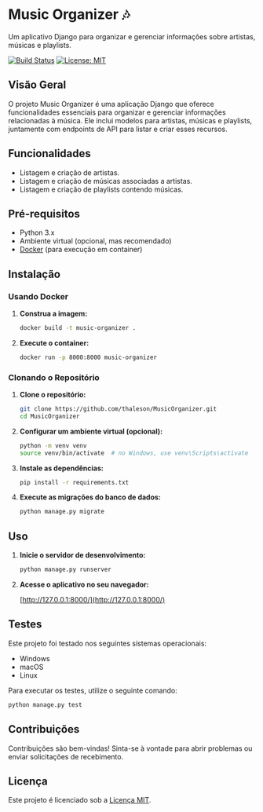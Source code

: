 # Music Organizer 🎶

Um aplicativo Django para organizar e gerenciar informações sobre artistas, músicas e playlists.

[![Build Status](https://travis-ci.com/seu-usuario/nome-do-repositorio.svg?branch=main)](https://travis-ci.com/seu-usuario/nome-do-repositorio)
[![License: MIT](https://img.shields.io/badge/License-MIT-yellow.svg)](https://opensource.org/licenses/MIT)

## Visão Geral

O projeto Music Organizer é uma aplicação Django que oferece funcionalidades essenciais para organizar e gerenciar informações relacionadas à música. Ele inclui modelos para artistas, músicas e playlists, juntamente com endpoints de API para listar e criar esses recursos.

## Funcionalidades

- Listagem e criação de artistas.
- Listagem e criação de músicas associadas a artistas.
- Listagem e criação de playlists contendo músicas.

## Pré-requisitos

- Python 3.x
- Ambiente virtual (opcional, mas recomendado)
- [Docker](https://www.docker.com/) (para execução em container)

## Instalação

### Usando Docker

1. **Construa a imagem:**

   ```bash
   docker build -t music-organizer .
   ```

2. **Execute o container:**

   ```bash
   docker run -p 8000:8000 music-organizer
   ```

### Clonando o Repositório

1. **Clone o repositório:**

    ```bash
    git clone https://github.com/thaleson/MusicOrganizer.git
    cd MusicOrganizer
    ```

2. **Configurar um ambiente virtual (opcional):**

    ```bash
    python -m venv venv
    source venv/bin/activate  # no Windows, use venv\Scripts\activate
    ```

3. **Instale as dependências:**

    ```bash
    pip install -r requirements.txt
    ```

4. **Execute as migrações do banco de dados:**

    ```bash
    python manage.py migrate
    ```

## Uso

1. **Inicie o servidor de desenvolvimento:**

    ```bash
    python manage.py runserver
    ```

2. **Acesse o aplicativo no seu navegador:**

    [http://127.0.0.1:8000/](http://127.0.0.1:8000/)

## Testes

Este projeto foi testado nos seguintes sistemas operacionais:

- Windows
- macOS
- Linux

Para executar os testes, utilize o seguinte comando:

```bash
python manage.py test
```

## Contribuições

Contribuições são bem-vindas! Sinta-se à vontade para abrir problemas ou enviar solicitações de recebimento.

## Licença

Este projeto é licenciado sob a [Licença MIT](LICENSE).
